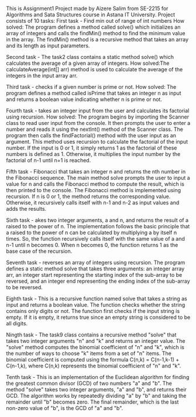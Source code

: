 This is Assignment1 Project made by Aizere Salim from SE-2215 for Algorithms and Sata Structures course in Astana IT University.
Project consists of 10 tasks:
First task - Find min out of range of int numbers
How solved: The program defines a method called solve() which initializes an array of integers and calls the findMin() method to find the minimum value in the array. The findMin() method is a recursive method that takes an array and its length as input parameters.

Second task - The task2 class contains a static method solve() which calculates the average of a given array of integers.  How solved:The calculateAverage(int[] arr) method is used to calculate the average of the integers in the input array arr.



Third task - checks if a given number is prime or not. How solved: The program defines a method called isPrime that takes an integer n as input and returns a boolean value indicating whether n is prime or not.



Fourth task - takes an integer input from the user and calculates its factorial using recursion. How solved: The program begins by importing the Scanner class to read user input from the console. It then prompts the user to enter a number and reads it using the nextInt() method of the Scanner class.
The program then calls the findFactorial() method with the user input as an argument. This method uses recursion to calculate the factorial of the input number. If the input is 0 or 1, it simply returns 1 as the factorial of these numbers is defined as 1. Otherwise, it multiplies the input number by the factorial of n-1 until n=1 is reached.

Fifth task -  Fibonacci that takes an integer n and returns the nth number in the Fibonacci sequence. The main method solve prompts the user to input a value for n and calls the Fibonacci method to compute the result, which is then printed to the console. The Fibonacci method is implemented using recursion. If n is 0 or 1, the method returns the corresponding value. Otherwise, it recursively calls itself with n-1 and n-2 as input values and adds the results.

Sixth task - akes two integer arguments, a and n, and returns the result of a raised to the power of n. The implementation follows the basic principle that a raised to the power of n can be calculated by multiplying a by itself n times. So, the function recursively calls itself with the same value of a and n-1 until n becomes 0. When n becomes 0, the function returns 1 as the base case of the recursion.



Seventh task -  reverses an array of integers using recursion. The program defines a static method solve that takes three arguments: an integer array arr, an integer start representing the starting index of the sub-array to be reversed, and an integer end representing the ending index of the sub-array to be reversed.

Eighth task - This is a recursive function named solve that takes a string as input and returns a boolean value. The function checks whether the string contains only digits or not.
The function first checks if the input string is empty. If it is empty, it returns true since an empty string is considered to be all digits.



Ningth task - The task9 class contains a recursive method "solve" that takes two integer arguments "n" and "k" and returns an integer value.
The "solve" method computes the binomial coefficient of "n" and "k", which is the number of ways to choose "k" items from a set of "n" items. The binomial coefficient is computed using the formula C(n,k) = C(n-1,k-1) + C(n-1,k), where C(n,k) represents the binomial coefficient of "n" and "k".

Tenth task - This is an implementation of the Euclidean algorithm for finding the greatest common divisor (GCD) of two numbers "a" and "b".
The method "solve" takes two integer arguments, "a" and "b", and returns their GCD.
The algorithm works by repeatedly dividing "a" by "b" and taking the remainder until "b" becomes zero. The final remainder, which is the last non-zero value of "b", is the GCD of "a" and "b".
